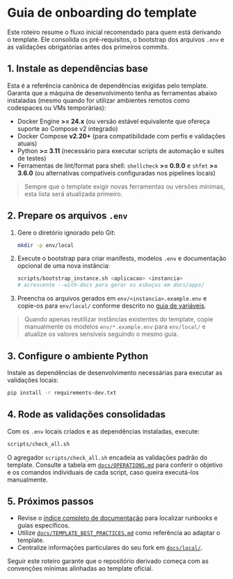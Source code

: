 # Guia de onboarding do template

Este roteiro resume o fluxo inicial recomendado para quem está derivando o template. Ele consolida os pré-requisitos, o bootstrap dos arquivos `.env` e as validações obrigatórias antes dos primeiros commits.

## 1. Instale as dependências base

Esta é a referência canônica de dependências exigidas pelo template. Garanta que a máquina de desenvolvimento tenha as
ferramentas abaixo instaladas (mesmo quando for utilizar ambientes remotos como codespaces ou VMs temporárias):

- Docker Engine **>= 24.x** (ou versão estável equivalente que ofereça suporte ao Compose v2 integrado)
- Docker Compose **v2.20+** (para compatibilidade com perfis e validações atuais)
- Python **>= 3.11** (necessário para executar scripts de automação e suítes de testes)
- Ferramentas de lint/format para shell: `shellcheck` **>= 0.9.0** e `shfmt` **>= 3.6.0** (ou alternativas compatíveis configuradas
  nos pipelines locais)

> Sempre que o template exigir novas ferramentas ou versões mínimas, esta lista será atualizada primeiro.

## 2. Prepare os arquivos `.env`

1. Gere o diretório ignorado pelo Git:
   ```bash
   mkdir -p env/local
   ```
2. Execute o bootstrap para criar manifests, modelos `.env` e documentação opcional de uma nova instância:
   ```bash
   scripts/bootstrap_instance.sh <aplicacao> <instancia>
   # acrescente --with-docs para gerar os esboços em docs/apps/
   ```
3. Preencha os arquivos gerados em `env/<instancia>.example.env` e copie-os para `env/local/` conforme descrito no [guia de variáveis](../env/README.md#como-gerar-arquivos-locais).

> Quando apenas reutilizar instâncias existentes do template, copie manualmente os modelos `env/*.example.env` para `env/local/` e atualize os valores sensíveis seguindo o mesmo guia.

## 3. Configure o ambiente Python

Instale as dependências de desenvolvimento necessárias para executar as validações locais:

```bash
pip install -r requirements-dev.txt
```

## 4. Rode as validações consolidadas

Com os `.env` locais criados e as dependências instaladas, execute:

```bash
scripts/check_all.sh
```

O agregador `scripts/check_all.sh` encadeia as validações padrão do template. Consulte a tabela em [`docs/OPERATIONS.md`](./OPERATIONS.md#opera%C3%A7%C3%B5es-padr%C3%A3o-do-template) para conferir o objetivo e os comandos individuais de cada script, caso queira executá-los manualmente.

## 5. Próximos passos

- Revise o [índice completo de documentação](./README.md) para localizar runbooks e guias específicos.
- Utilize [`docs/TEMPLATE_BEST_PRACTICES.md`](./TEMPLATE_BEST_PRACTICES.md) como referência ao adaptar o template.
- Centralize informações particulares do seu fork em [`docs/local/`](./local/README.md).

Seguir este roteiro garante que o repositório derivado começa com as convenções mínimas alinhadas ao template oficial.

